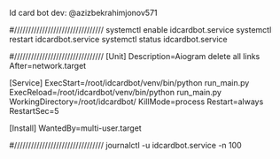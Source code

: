 Id card bot 
dev: @azizbekrahimjonov571

#////////////////////////////////
systemctl enable idcardbot.service
systemctl restart idcardbot.service
systemctl status idcardbot.service

#////////////////////////////////
[Unit]
Description=Aiogram delete all links
After=network.target

[Service]
ExecStart=/root/idcardbot/venv/bin/python run_main.py
ExecReload=/root/idcardbot/venv/bin/python run_main.py
WorkingDirectory=/root/idcardbot/
KillMode=process
Restart=always
RestartSec=5

[Install]
WantedBy=multi-user.target

#////////////////////////////////
journalctl -u idcardbot.service -n 100